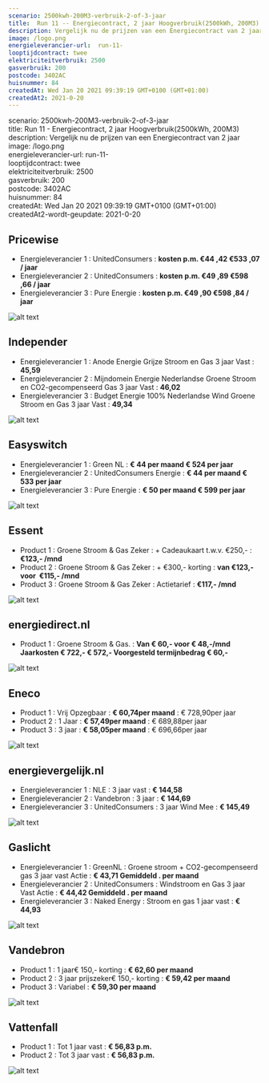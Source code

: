 ```yaml
---
scenario: 2500kwh-200M3-verbruik-2-of-3-jaar  
title:  Run 11 -- Energiecontract, 2 jaar Hoogverbruik(2500kWh, 200M3)  
description: Vergelijk nu de prijzen van een Energiecontract van 2 jaar  
image: /logo.png  
energieleverancier-url:  run-11-  
looptijdcontract: twee  
elektriciteitverbruik: 2500  
gasverbruik: 200  
postcode: 3402AC  
huisnummer: 84  
createdAt: Wed Jan 20 2021 09:39:19 GMT+0100 (GMT+01:00)  
createdAt2: 2021-0-20  
---
```

scenario: 2500kwh-200M3-verbruik-2-of-3-jaar  
title:  Run 11 - Energiecontract, 2 jaar Hoogverbruik(2500kWh, 200M3)  
description: Vergelijk nu de prijzen van een Energiecontract van 2 jaar  
image: /logo.png  
energieleverancier-url:  run-11-  
looptijdcontract: twee  
elektriciteitverbruik: 2500  
gasverbruik: 200  
postcode: 3402AC  
huisnummer: 84  
createdAt: Wed Jan 20 2021 09:39:19 GMT+0100 (GMT+01:00)  
createdAt2-wordt-geupdate: 2021-0-20  


## Pricewise    
    
- Energieleverancier 1 :  UnitedConsumers  :  **kosten p.m. €44 ,42 €533 ,07 / jaar**  
- Energieleverancier 2 :  UnitedConsumers :  **kosten p.m. €49 ,89 €598 ,66 / jaar**  
- Energieleverancier 3 :  Pure Energie :  **kosten p.m. €49 ,90 €598 ,84 / jaar** 
 
![alt text](/img/el/pricewise-2500kwh-200M3-verbruik-2-of-3-jaar-week3.png "Vergelijk energietarieven Pricewise")
## Independer    
  
- Energieleverancier 1 :  Anode Energie Grijze Stroom en Gas 3 jaar Vast  :  **45,59**  
- Energieleverancier 2 :  Mijndomein Energie Nederlandse Groene Stroom en CO2-gecompenseerd Gas 3 jaar Vast :  **46,02**  
- Energieleverancier 3 :  Budget Energie 100% Nederlandse Wind Groene Stroom en Gas 3 jaar Vast :  **49,34**  

 
![alt text](/img/el/independer-2500kwh-200M3-verbruik-2-of-3-jaar-week3.png "Vergelijk energietarieven Independer")
## Easyswitch    
 
- Energieleverancier 1 :  Green NL  : **€ 44 per maand € 524 per jaar**   
- Energieleverancier 2 :  UnitedConsumers Energie : **€ 44 per maand € 533 per jaar**  
- Energieleverancier 3 :  Pure Energie :  **€ 50 per maand € 599 per jaar**   
 
![alt text](/img/el/easyswitch-2500kwh-200M3-verbruik-2-of-3-jaar-week3.png "Vergelijk energietarieven Easyswitch")
## Essent    
  
- Product 1 :  Groene Stroom & Gas Zeker  : + Cadeaukaart t.w.v. €250,-  : **€123,- /mnd**  
- Product 2 :  Groene Stroom & Gas Zeker : + €300,- korting  : **van €123,- voor  €115,- /mnd**  
- Product 3 :  Groene Stroom & Gas Zeker :  Actietarief  : **€117,- /mnd**  
 

![alt text](/img/el/essent-2500kwh-200M3-verbruik-2-of-3-jaar-week3.png "Vergelijk energietarieven Essent")
## energiedirect.nl    

- Product 1 :  Groene Stroom & Gas.  : **Van € 60,- voor € 48,-/mnd Jaarkosten € 722,- € 572,- Voorgesteld termijnbedrag € 60,-**  
 
![alt text](/img/el/energiedirect-2500kwh-200M3-verbruik-2-of-3-jaar-week3.png "Vergelijk energietarieven energiedirect.nl")
## Eneco    
   
- Product 1 :  Vrij Opzegbaar  : **€ 60,74per maand**  : € 728,90per jaar  
- Product 2 :  1 Jaar : **€ 57,49per maand**  : € 689,88per jaar  
- Product 3 :  3 jaar :  **€ 58,05per maand**  : € 696,66per jaar  
 
![alt text](/img/el/eneco-2500kwh-200M3-verbruik-2-of-3-jaar-week3.png "Vergelijk energietarieven Eneco")
## energievergelijk.nl    
   
- Energieleverancier 1 :  NLE  : 3 jaar vast   : **€ 144,58**  
- Energieleverancier 2 :  Vandebron : 3 jaar   : **€ 144,69**  
- Energieleverancier 3 :  UnitedConsumers :  3 jaar Wind Mee   : **€ 145,49**  
 
![alt text](/img/el/energievergelijk-2500kwh-200M3-verbruik-2-of-3-jaar-week3.png "Vergelijk energietarieven energievergelijk.nl")
## Gaslicht    
  
- Energieleverancier 1 : GreenNL : Groene stroom + CO2-gecompenseerd gas 3 jaar vast Actie : **€ 43,71 Gemiddeld . per maand**   
- Energieleverancier 2 : UnitedConsumers : Windstroom en Gas 3 jaar Vast Actie : **€ 44,42 Gemiddeld . per maand**   
- Energieleverancier 3 : Naked Energy : Stroom en gas 1 jaar vast : **€ 44,93**  

![alt text](/img/el/gaslicht-2500kwh-200M3-verbruik-2-of-3-jaar-week3.png "Vergelijk energietarieven gaslicht")
## Vandebron    

- Product 1 :  1 jaar€ 150,- korting  :  **€ 62,60 per maand**   
- Product 2 :  3 jaar prijszeker€ 150,- korting :  **€ 59,42 per maand**  
- Product 3 :  Variabel :  **€ 59,30 per maand**   
 
![alt text](/img/el/vandebron-2500kwh-200M3-verbruik-2-of-3-jaar-week3.png "Vergelijk energietarieven VandeBron")
## Vattenfall    
  
- Product 1 :  Tot 1 jaar vast  : **€ 56,83 p.m.**   
- Product 2 :  Tot 3 jaar vast : **€ 56,83 p.m.**  

![alt text](/img/el/vattenfall-2500kwh-200M3-verbruik-2-of-3-jaar-week3.png "Vergelijk energietarieven Vattenfall")